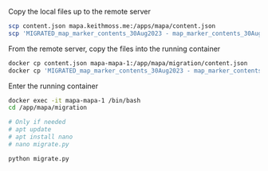 Copy the local files up to the remote server

```bash
scp content.json mapa.keithmoss.me:/apps/mapa/content.json
scp 'MIGRATED_map_marker_contents_30Aug2023 - map_marker_contents_30Aug2023.csv' mapa.keithmoss.me:/apps/mapa/'MIGRATED_map_marker_contents_30Aug2023 - map_marker_contents_30Aug2023.csv'
```

From the remote server, copy the files into the running container

```bash
docker cp content.json mapa-mapa-1:/app/mapa/migration/content.json
docker cp 'MIGRATED_map_marker_contents_30Aug2023 - map_marker_contents_30Aug2023.csv' mapa-mapa-1:/app/mapa/migration/'MIGRATED_map_marker_contents_30Aug2023 - map_marker_contents_30Aug2023.csv'
```

Enter the running container

```bash
docker exec -it mapa-mapa-1 /bin/bash
cd /app/mapa/migration

# Only if needed
# apt update
# apt install nano
# nano migrate.py

python migrate.py
```
